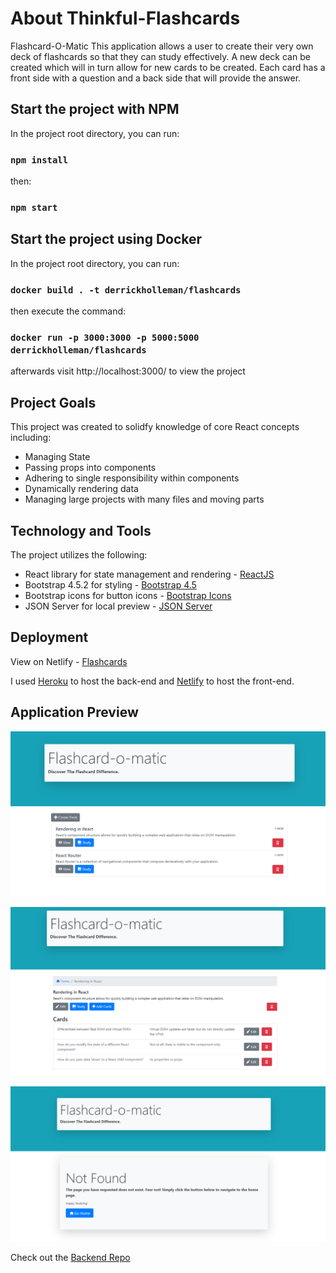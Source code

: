 # About Thinkful-Flashcards
Flashcard-O-Matic
This application allows a user to create their very own deck of flashcards so that they can study effectively. 
A new deck can be created which will in turn allow for new cards to be created. 
Each card has a front side with a question and a back side that will provide the answer. 

## Start the project with NPM 
In the project root directory, you can run:

### `npm install`

then:

### `npm start`

## Start the project using Docker
In the project root directory, you can run:

### ```docker build . -t derrickholleman/flashcards```

then execute the command:

### ```docker run -p 3000:3000 -p 5000:5000 derrickholleman/flashcards```

afterwards visit http://localhost:3000/ to view the project

## Project Goals
This project was created to solidfy knowledge of core React concepts including:
* Managing State
* Passing props into components
* Adhering to single responsibility within components
* Dynamically rendering data
* Managing large projects with many files and moving parts

## Technology and Tools
The project utilizes the following:
* React library for state management and rendering - [ReactJS](https://reactjs.org/)
* Bootstrap 4.5.2 for styling - [Bootstrap 4.5](https://getbootstrap.com/docs/4.5/getting-started/introduction/)
* Bootstrap icons for button icons - [Bootstrap Icons](https://icons.getbootstrap.com)
* JSON Server for local preview - [JSON Server](https://www.npmjs.com/package/json-server)

## Deployment
View on Netlify - [Flashcards](https://flashcards-study-app.netlify.app)

I used [Heroku](https://heroku.com) to host the back-end and [Netlify](https://www.netlify.com) to host the front-end.

## Application Preview

![Application Home](src/images/flashcards-main.png)

![View Deck Contents](src/images/flashcards-view-deck.png)

![Not Found](src/images/flashcards-notFound.png)

Check out the [Backend Repo](https://github.com/derrickholleman/Flashcards-server)
